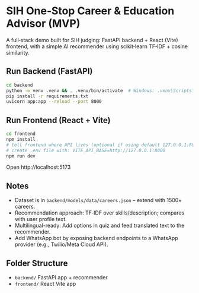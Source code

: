
# SIH One‑Stop Career & Education Advisor (MVP)

A full‑stack demo built for SIH judging: FastAPI backend + React (Vite) frontend, with a simple AI recommender using scikit‑learn TF‑IDF + cosine similarity.

## Run Backend (FastAPI)
```bash
cd backend
python -m venv .venv && . .venv/bin/activate  # Windows: .venv\Scripts\activate
pip install -r requirements.txt
uvicorn app:app --reload --port 8000
```

## Run Frontend (React + Vite)
```bash
cd frontend
npm install
# tell frontend where API lives (optional if using default 127.0.0.1:8000)
# create .env file with: VITE_API_BASE=http://127.0.0.1:8000
npm run dev
```
Open http://localhost:5173

## Notes
- Dataset is in `backend/models/data/careers.json` – extend with 1500+ careers.
- Recommendation approach: TF‑IDF over skills/description; compares with user profile text.
- Multilingual-ready: Add options in quiz and feed translated text to the recommender.
- Add WhatsApp bot by exposing backend endpoints to a WhatsApp provider (e.g., Twilio/Meta Cloud API).

## Folder Structure
- `backend/` FastAPI app + recommender
- `frontend/` React Vite app
